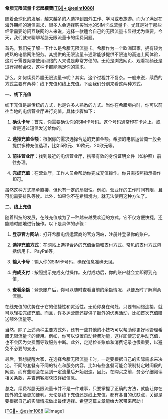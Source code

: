 **希腊无限流量卡怎麽續費[[TG💪+ @esim1088](https://t.me/s/esim1088)]**

随着全球化的发展，越来越多的人选择到国外工作、学习或者旅游。而为了满足在海外期间的通信需求，很多人会选择购买当地的SIM卡或流量卡。尤其是对于那些经常需要访问互联网的人来说，选择一款适合自己的无限流量卡显得尤为重要。今天，我们就来聊聊希腊无限流量卡的续费问题。

首先，我们先了解一下什么是希腊无限流量卡。希腊作为一个欧洲国家，拥有较为成熟的电信网络服务。其提供的无限流量卡通常能够提供不限速的高速上网体验，这对于需要频繁使用网络的人来说是非常方便的。无论是浏览网页、观看视频还是进行视频会议，这种卡都能满足你的需求。

那么，如何续费希腊无限流量卡呢？其实，这个过程并不复杂。一般来说，续费的方式主要有两种：线下充值和线上充值。下面我们分别来看这两种方式。

**一、线下充值**

线下充值是最传统的方式，也是许多人熟悉的方式。当你在希腊境内时，你可以前往当地的电信营业厅进行充值。具体步骤如下：

1. **确认卡号**：首先，你需要确认你的SIM卡号码。这个号码通常印在卡片上，或者是通过短信发送给你的。
   
2. **选择充值金额**：根据你的需求选择合适的充值金额。希腊的电信运营商一般会提供多种充值选项，比如5欧元、10欧元、20欧元等。

3. **前往营业厅**：找到最近的电信营业厅，携带有效的身份证明文件（如护照）前往办理。

4. **完成充值**：在营业厅，工作人员会帮助你完成充值操作。你只需按照指示操作即可。

虽然这种方式简单直接，但也有一定的局限性。例如，营业厅的工作时间有限，且可能需要排队等候。此外，如果你不在希腊境内，就无法使用这种方法了。

**二、线上充值**

随着科技的发展，在线充值成为了一种越来越受欢迎的方式。它不仅方便快捷，还能随时随地进行操作。以下是具体的步骤：

1. **登录官方网站**：打开希腊电信运营商的官方网站，注册并登录你的账户。

2. **选择充值方式**：在网站上选择合适的充值金额和支付方式。常见的支付方式包括信用卡、PayPal等。

3. **输入卡号**：输入你的SIM卡号码，确保信息准确无误。

4. **完成支付**：按照提示完成支付操作。支付成功后，你的账户就会立即得到充值。

5. **查看余额**：登录账户后，你可以随时查看当前的余额情况，以便及时了解剩余流量。

在线充值的优势在于它的便捷性和灵活性。无论你身在何处，只要有网络连接，就可以轻松完成充值。而且，许多运营商还提供了额外的优惠活动，比如首次充值赠送额外流量等。

当然，除了上述两种主要方式外，还有一些其他的小技巧可以帮助你更好地管理希腊无限流量卡的使用。例如，你可以设置自动续费功能，这样即使忘记手动充值，也不会因为欠费而导致服务中断。此外，定期检查账单和消费记录也很重要，以避免不必要的支出。

最后，我想提醒大家，在选择希腊无限流量卡时，一定要根据自己的实际需求来决定。不同的套餐有不同的特点和服务内容，比如有些套餐可能会限制特定时间段的网速，而有些则会在达到一定流量后开始限速。因此，在购买之前，务必仔细阅读相关条款，并咨询客服获取详细信息。

总之，续费希腊无限流量卡并不是一件难事，只要掌握了正确的方法，就能让你在国外的生活更加便利。无论是线下充值还是线上充值，都有各自的优缺点，关键是要根据自己的实际情况做出最佳选择。希望这篇文章能给大家带来帮助！

[[TG💪+ @esim1088](https://t.me/s/esim1088) ![Image](https://i.postimg.cc/4NQfJmqS/Snipaste-2025-05-13-00-14-12.png)]